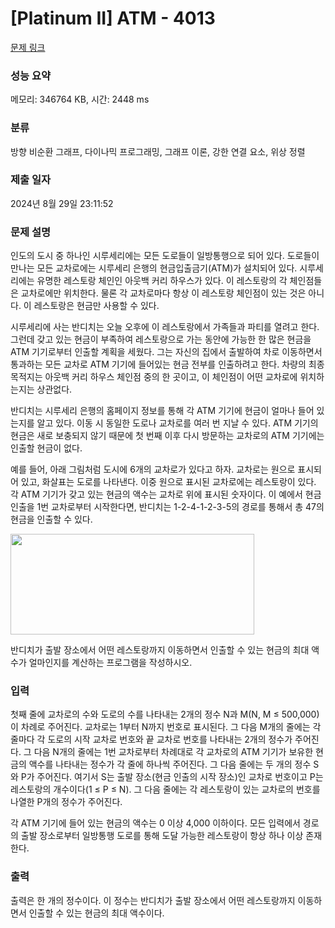 # [Platinum II] ATM - 4013 

[문제 링크](https://www.acmicpc.net/problem/4013) 

### 성능 요약

메모리: 346764 KB, 시간: 2448 ms

### 분류

방향 비순환 그래프, 다이나믹 프로그래밍, 그래프 이론, 강한 연결 요소, 위상 정렬

### 제출 일자

2024년 8월 29일 23:11:52

### 문제 설명

<p>인도의 도시 중 하나인 시루세리에는 모든 도로들이 일방통행으로 되어 있다. 도로들이 만나는 모든 교차로에는 시루세리 은행의 현금입출금기(ATM)가 설치되어 있다. 시루세리에는 유명한 레스토랑 체인인 아웃백 커리 하우스가 있다. 이 레스토랑의 각 체인점들은 교차로에만 위치한다. 물론 각 교차로마다 항상 이 레스토랑 체인점이 있는 것은 아니다. 이 레스토랑은 현금만 사용할 수 있다. </p>

<p>시루세리에 사는 반디치는 오늘 오후에 이 레스토랑에서 가족들과 파티를 열려고 한다. 그런데 갖고 있는 현금이 부족하여 레스토랑으로 가는 동안에 가능한 한 많은 현금을 ATM 기기로부터 인출할 계획을 세웠다. 그는 자신의 집에서 출발하여 차로 이동하면서 통과하는 모든 교차로 ATM 기기에 들어있는 현금 전부를 인출하려고 한다. 차량의 최종 목적지는 아웃백 커리 하우스 체인점 중의 한 곳이고, 이 체인점이 어떤 교차로에 위치하는지는 상관없다.</p>

<p>반디치는 시루세리 은행의 홈페이지 정보를 통해 각 ATM 기기에 현금이 얼마나 들어 있는지를 알고 있다. 이동 시 동일한 도로나 교차로를 여러 번 지날 수 있다. ATM 기기의 현금은 새로 보충되지 않기 때문에 첫 번째 이후 다시 방문하는 교차로의 ATM 기기에는 인출할 현금이 없다.</p>

<p>예를 들어, 아래 그림처럼 도시에 6개의 교차로가 있다고 하자. 교차로는 원으로 표시되어 있고, 화살표는 도로를 나타낸다. 이중 원으로 표시된 교차로에는 레스토랑이 있다. 각 ATM 기기가 갖고 있는 현금의 액수는 교차로 위에 표시된 숫자이다. 이 예에서 현금 인출을 1번 교차로부터 시작한다면, 반디치는 1-2-4-1-2-3-5의 경로를 통해서 총 47의 현금을 인출할 수 있다.</p>

<p><img alt="" src="https://www.acmicpc.net/upload/images/atm.png" style="height:161px; width:390px"></p>

<p>반디치가 출발 장소에서 어떤 레스토랑까지 이동하면서 인출할 수 있는 현금의 최대 액수가 얼마인지를 계산하는 프로그램을 작성하시오.</p>

### 입력 

 <p>첫째 줄에 교차로의 수와 도로의 수를 나타내는 2개의 정수 N과 M(N, M ≤ 500,000)이 차례로 주어진다. 교차로는 1부터 N까지 번호로 표시된다. 그 다음 M개의 줄에는 각 줄마다 각 도로의 시작 교차로 번호와 끝 교차로 번호를 나타내는 2개의 정수가 주어진다. 그 다음 N개의 줄에는 1번 교차로부터 차례대로 각 교차로의 ATM 기기가 보유한 현금의 액수를 나타내는 정수가 각 줄에 하나씩 주어진다. 그 다음 줄에는 두 개의 정수 S와 P가 주어진다. 여기서 S는 출발 장소(현금 인출의 시작 장소)인 교차로 번호이고 P는 레스토랑의 개수이다(1 ≤ P ≤ N). 그 다음 줄에는 각 레스토랑이 있는 교차로의 번호를 나열한 P개의 정수가 주어진다. </p>

<p>각 ATM 기기에 들어 있는 현금의 액수는 0 이상 4,000 이하이다. 모든 입력에서 경로의 출발 장소로부터 일방통행 도로를 통해 도달 가능한 레스토랑이 항상 하나 이상 존재한다. </p>

### 출력 

 <p>출력은 한 개의 정수이다. 이 정수는 반디치가 출발 장소에서 어떤 레스토랑까지 이동하면서 인출할 수 있는 현금의 최대 액수이다. </p>

